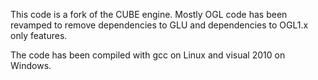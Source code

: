 This code is a fork of the CUBE engine. Mostly OGL code has been revamped to
remove dependencies to GLU and dependencies to OGL1.x only features.

The code has been compiled with gcc on Linux and visual 2010 on Windows.

